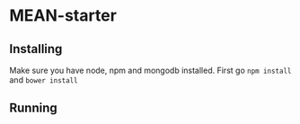 MEAN-starter
============

## Installing
Make sure you have node, npm and mongodb installed.
First go `npm install` and `bower install`

## Running
